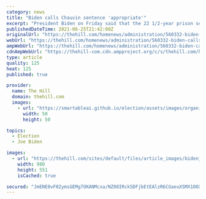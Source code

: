 ```yaml
---
category: news
title: "Biden calls Chauvin sentence 'appropriate'"
excerpt: "President Biden on Friday said that the 22 1/2-year prison sentence handed down to former Minneapolis police officer Derek Chauvin for the murder of George Floyd seemed “appropriate.”"
publishedDateTime: 2021-06-25T21:42:00Z
originalUrl: "https://thehill.com/homenews/administration/560332-biden-calls-chauvin-sentence-appropriate"
webUrl: "https://thehill.com/homenews/administration/560332-biden-calls-chauvin-sentence-appropriate"
ampWebUrl: "https://thehill.com/homenews/administration/560332-biden-calls-chauvin-sentence-appropriate?amp"
cdnAmpWebUrl: "https://thehill-com.cdn.ampproject.org/c/s/thehill.com/homenews/administration/560332-biden-calls-chauvin-sentence-appropriate?amp"
type: article
quality: 125
heat: 125
published: true

provider:
  name: The Hill
  domain: thehill.com
  images:
    - url: "https://smartableai.github.io/election/assets/images/organizations/thehill.com-50x50.jpg"
      width: 50
      height: 50

topics:
  - Election
  - Joe Biden

images:
  - url: "https://thehill.com/sites/default/files/article_images/bidenjoe_06252021getty.png"
    width: 980
    height: 551
    isCached: true

secured: "JmENE0vF02ymsGEMg7OKANMcxa/NZ08IRckSDFjbEtEAlzR6CGaeuXSMX10OXJbyXWx/0qsb7aYf9WApe4jECNcFK+wc11p34KxQyw0oTkkkQV58jZkXoj/DLyGTNgv3tgnMwcjG6qGi1FV8h3/8pAAgZreTdPJ73MsqSqRZXA5Oe9bslpJ8W4BmA34JAYlVDAYebiikZ8x5nZ07LMLXbERlhTy09PMhc/6e5vwcE8UFYhtJRmL+kQUKyQ01Z/8tFQsTFxOnKPiW+vnEYGidwcSa5xIaC5qlBULQRXjWgeyBjaPjyDjNXv+V+r2qDLTTGdyx/HwRHFW2fSl9/W67ZKhX+7g8yX6zoqgaMJAvRRY=;Wb1JWDZB5hQfwwvlmlIfKQ=="
---
```



